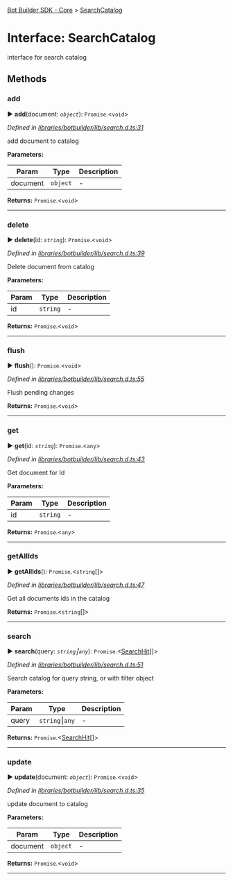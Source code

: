 [Bot Builder SDK - Core](../README.md) > [SearchCatalog](../interfaces/botbuilder.searchcatalog.md)



# Interface: SearchCatalog


interface for search catalog


## Methods
<a id="add"></a>

###  add

► **add**(document: *`object`*): `Promise`.<`void`>



*Defined in [libraries/botbuilder/lib/search.d.ts:31](https://github.com/Microsoft/botbuilder-js/blob/5422076/libraries/botbuilder/lib/search.d.ts#L31)*



add document to catalog


**Parameters:**

| Param | Type | Description |
| ------ | ------ | ------ |
| document | `object`   |  - |





**Returns:** `Promise`.<`void`>





___

<a id="delete"></a>

###  delete

► **delete**(id: *`string`*): `Promise`.<`void`>



*Defined in [libraries/botbuilder/lib/search.d.ts:39](https://github.com/Microsoft/botbuilder-js/blob/5422076/libraries/botbuilder/lib/search.d.ts#L39)*



Delete document from catalog


**Parameters:**

| Param | Type | Description |
| ------ | ------ | ------ |
| id | `string`   |  - |





**Returns:** `Promise`.<`void`>





___

<a id="flush"></a>

###  flush

► **flush**(): `Promise`.<`void`>



*Defined in [libraries/botbuilder/lib/search.d.ts:55](https://github.com/Microsoft/botbuilder-js/blob/5422076/libraries/botbuilder/lib/search.d.ts#L55)*



Flush pending changes




**Returns:** `Promise`.<`void`>





___

<a id="get"></a>

###  get

► **get**(id: *`string`*): `Promise`.<`any`>



*Defined in [libraries/botbuilder/lib/search.d.ts:43](https://github.com/Microsoft/botbuilder-js/blob/5422076/libraries/botbuilder/lib/search.d.ts#L43)*



Get document for Id


**Parameters:**

| Param | Type | Description |
| ------ | ------ | ------ |
| id | `string`   |  - |





**Returns:** `Promise`.<`any`>





___

<a id="getallids"></a>

###  getAllIds

► **getAllIds**(): `Promise`.<`string`[]>



*Defined in [libraries/botbuilder/lib/search.d.ts:47](https://github.com/Microsoft/botbuilder-js/blob/5422076/libraries/botbuilder/lib/search.d.ts#L47)*



Get all documents ids in the catalog




**Returns:** `Promise`.<`string`[]>





___

<a id="search"></a>

###  search

► **search**(query: *`string`⎮`any`*): `Promise`.<[SearchHit](botbuilder.searchhit.md)[]>



*Defined in [libraries/botbuilder/lib/search.d.ts:51](https://github.com/Microsoft/botbuilder-js/blob/5422076/libraries/botbuilder/lib/search.d.ts#L51)*



Search catalog for query string, or with filter object


**Parameters:**

| Param | Type | Description |
| ------ | ------ | ------ |
| query | `string`⎮`any`   |  - |





**Returns:** `Promise`.<[SearchHit](botbuilder.searchhit.md)[]>





___

<a id="update"></a>

###  update

► **update**(document: *`object`*): `Promise`.<`void`>



*Defined in [libraries/botbuilder/lib/search.d.ts:35](https://github.com/Microsoft/botbuilder-js/blob/5422076/libraries/botbuilder/lib/search.d.ts#L35)*



update document to catalog


**Parameters:**

| Param | Type | Description |
| ------ | ------ | ------ |
| document | `object`   |  - |





**Returns:** `Promise`.<`void`>





___



